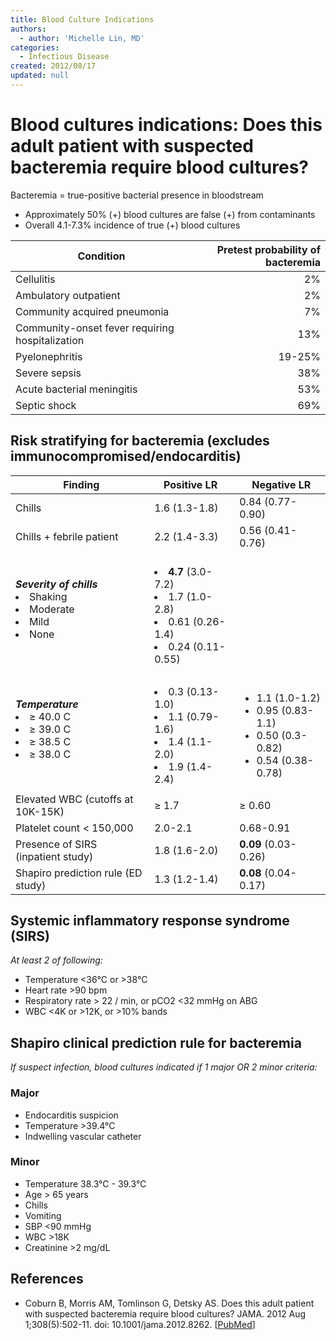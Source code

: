 ```yaml
---
title: Blood Culture Indications
authors:
  - author: 'Michelle Lin, MD'
categories:
  - Infectious Disease
created: 2012/08/17
updated: null
---
```


# Blood cultures indications: Does this adult patient with suspected bacteremia require blood cultures?

Bacteremia = true-positive bacterial presence in bloodstream

- Approximately 50% (+) blood cultures are false (+) from contaminants
- Overall 4.1-7.3% incidence of true (+) blood cultures

| Condition                                       | Pretest probability of bacteremia |
| ----------------------------------------------- | --------------------------------: |
| Cellulitis                                      |                                2% |
| Ambulatory outpatient                           |                                2% |
| Community acquired pneumonia                    |                                7% |
| Community-onset fever requiring hospitalization |                               13% |
| Pyelonephritis                                  |                            19-25% |
| Severe sepsis                                   |                               38% |
| Acute bacterial meningitis                      |                               53% |
| Septic shock                                    |                               69% |

## Risk stratifying for bacteremia (excludes immunocompromised/endocarditis)

|  Finding                                                                              | Positive LR                                                                                                 |  Negative LR                                                                                            |
| ------------------------------------------------------------------------------------- | ----------------------------------------------------------------------------------------------------------- | ------------------------------------------------------------------------------------------------------- |
| Chills                                                                                | 1.6 (1.3-1.8)                                                                                               | 0.84 (0.77-0.90)                                                                                        |
| Chills + febrile patient                                                              | 2.2 (1.4-3.3)                                                                                               | 0.56 (0.41-0.76)                                                                                        |
| _**Severity of chills**_<li>Shaking</li><li>Moderate</li><li>Mild</li><li>None</li>   | <br><li>**4.7** (3.0-7.2) </li><li>1.7 (1.0-2.8)</li><li>0.61 (0.26-1.4)</li><li>0.24 (0.11-0.55)</li></ul> |                                                                                                         |
| _**Temperature**_<li>≥ 40.0 C</li><li>≥ 39.0 C</li><li>≥ 38.5 C</li><li>≥ 38.0 C</li> | <br><li>0.3 (0.13-1.0)</li><li>1.1 (0.79-1.6)</li><li>1.4 (1.1-2.0)</li><li>1.9 (1.4-2.4)</li></ul>         | <br><ul><li>1.1 (1.0-1.2)</li><li>0.95 (0.83-1.1)</li><li>0.50 (0.3-0.82)</li><li>0.54 (0.38-0.78)</li> |
| Elevated WBC (cutoffs at 10K-15K)                                                     | ≥ 1.7                                                                                                       | ≥ 0.60                                                                                                  |
| Platelet count &lt; 150,000                                                           | 2.0-2.1                                                                                                     | 0.68-0.91                                                                                               |
| Presence of SIRS (inpatient study)                                                    | 1.8 (1.6-2.0)                                                                                               | **0.09** (0.03-0.26)                                                                                    |
| Shapiro prediction rule (ED study)                                                    | 1.3 (1.2-1.4)                                                                                               | **0.08** (0.04-0.17)                                                                                    |

## Systemic inflammatory response syndrome (SIRS)

_At least 2 of following:_

- Temperature &lt;36°C or >38°C
- Heart rate >90 bpm
- Respiratory rate > 22 / min, or pCO2 &lt;32 mmHg on ABG
- WBC &lt;4K or >12K, or >10% bands

## Shapiro clinical prediction rule for bacteremia

_If suspect infection, blood cultures indicated if 1 major OR 2 minor criteria:_

### Major

- Endocarditis suspicion
- Temperature >39.4°C
- Indwelling vascular catheter

### Minor

- Temperature 38.3°C - 39.3°C
- Age > 65 years
- Chills
- Vomiting
- SBP &lt;90 mmHg
- WBC >18K
- Creatinine >2 mg/dL

## References

- Coburn B, Morris AM, Tomlinson G, Detsky AS. Does this adult patient with suspected bacteremia require blood cultures? JAMA. 2012 Aug 1;308(5):502-11. doi: 10.1001/jama.2012.8262. \[[PubMed](https://www.ncbi.nlm.nih.gov/pubmed/?term=22851117)]
